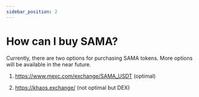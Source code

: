 ```yaml
---
sidebar_position: 2
---
```


# How can I buy SAMA?

Currently, there are two options for purchasing SAMA tokens. More options will be available in the near future.

1. <https://www.mexc.com/exchange/SAMA_USDT> (optimal)

2. <https://khaos.exchange/> (not optimal but DEX)
